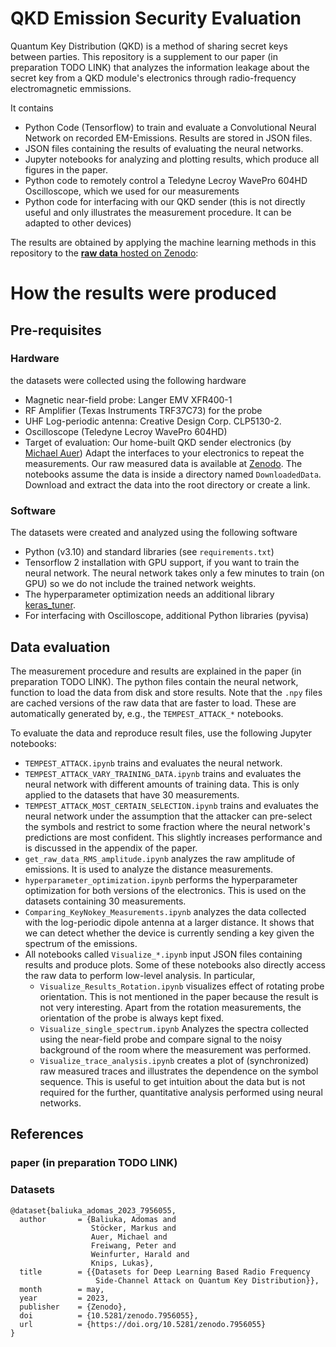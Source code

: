 # QKD Emission Security Evaluation

Quantum Key Distribution (QKD) is a method of sharing secret keys between parties.
This repository is a supplement to our paper (in preparation TODO LINK) that analyzes the information leakage about the secret key from a QKD module's electronics through radio-frequency electromagnetic emmissions.

It contains
- Python Code (Tensorflow) to train and evaluate a Convolutional Neural Network on recorded EM-Emissions. Results are stored in JSON files.
- JSON files containing the results of evaluating the neural networks.
- Jupyter notebooks for analyzing and plotting results, which produce all figures in the paper.
- Python code to remotely control a Teledyne Lecroy WavePro 604HD Oscilloscope, which we used for our measurements
- Python code for interfacing with our QKD sender (this is not directly useful and only illustrates the measurement procedure. It can be adapted to other devices)

The results are obtained by applying the machine learning methods in this repository to the [**raw data** hosted on Zenodo](https://doi.org/10.5281/zenodo.7956055):


# How the results were produced

## Pre-requisites

### Hardware

the datasets were collected using the following hardware

- Magnetic near-field probe: Langer EMV XFR400-1
- RF Amplifier (Texas Instruments TRF37C73) for the probe
- UHF Log-periodic antenna: Creative Design Corp. CLP5130-2.
- Oscilloscope (Teledyne Lecroy WavePro 604HD)
- Target of evaluation: Our home-built QKD sender electronics (by [Michael Auer](https://opg.optica.org/abstract.cfm?URI=EQEC-2021-eb_p_3))
    Adapt the interfaces to your electronics to repeat the measurements.
    Our raw measured data is available at [Zenodo](https://doi.org/10.5281/zenodo.7956055). The notebooks assume the data is inside a directory named `DownloadedData`. Download and extract the data into the root directory or create a link.

### Software

The datasets were created and analyzed using the following software

- Python (v3.10) and standard libraries (see `requirements.txt`)
- Tensorflow 2 installation with GPU support, if you want to train the neural network.
    The neural network takes only a few minutes to train (on GPU) so we do not include the trained network weights.
- The hyperparameter optimization needs an additional library [keras_tuner](https://www.tensorflow.org/tutorials/keras/keras_tuner).
- For interfacing with Oscilloscope, additional Python libraries (pyvisa)


## Data evaluation

The measurement procedure and results are explained in the paper (in preparation TODO LINK).
The python files contain the neural network, function to load the data from disk and store results. Note that the `.npy` files are cached versions of the raw data that are faster to load. These are automatically generated by, e.g., the `TEMPEST_ATTACK_*` notebooks. 

To evaluate the data and reproduce result files, use the following Jupyter notebooks:

- `TEMPEST_ATTACK.ipynb` trains and evaluates the neural network.
- `TEMPEST_ATTACK_VARY_TRAINING_DATA.ipynb` trains and evaluates the neural network with different amounts of training data. This is only applied to the datasets that have 30 measurements.
- `TEMPEST_ATTACK_MOST_CERTAIN_SELECTION.ipynb` trains and evaluates the neural network under the assumption that the attacker can pre-select the symbols and restrict to some fraction where the neural network's predictions are most confident. This slightly increases performance and is discussed in the appendix of the paper.
- `get_raw_data_RMS_amplitude.ipynb` analyzes the raw amplitude of emissions. It is used to analyze the distance measurements.
- `hyperparameter_optimization.ipynb` performs the hyperparameter optimization for both versions of the electronics. This is used on the datasets containing 30 measurements.
- `Comparing_KeyNokey_Measurements.ipynb` analyzes the data collected with the log-periodic dipole antenna at a larger distance. It shows that we can detect whether the device is currently sending a key given the spectrum of the emissions.
- All notebooks called `Visualize_*.ipynb` input JSON files containing results and produce plots. Some of these notebooks also directly access the raw data to perform low-level analysis. In particular,
  - `Visualize_Results_Rotation.ipynb` visualizes effect of rotating probe orientation. This is not mentioned in the paper because the result is not very interesting. Apart from the rotation measurements, the orientation of the probe is always kept fixed.
  - `Visualize_single_spectrum.ipynb` Analyzes the spectra collected using the near-field probe and compare signal to the noisy background of the room where the measurement was performed.
  - `Visualize_trace_analysis.ipynb` creates a plot of (synchronized) raw measured traces and illustrates the dependence on the symbol sequence. This is useful to get intuition about the data but is not required for the further, quantitative analysis performed using neural networks.


## References
### paper (in preparation TODO LINK)

### Datasets

    @dataset{baliuka_adomas_2023_7956055,
      author       = {Baliuka, Adomas and
                      Stöcker, Markus and
                      Auer, Michael and
                      Freiwang, Peter and
                      Weinfurter, Harald and
                      Knips, Lukas},
      title        = {{Datasets for Deep Learning Based Radio Frequency 
                       Side-Channel Attack on Quantum Key Distribution}},
      month        = may,
      year         = 2023,
      publisher    = {Zenodo},
      doi          = {10.5281/zenodo.7956055},
      url          = {https://doi.org/10.5281/zenodo.7956055}
    }
